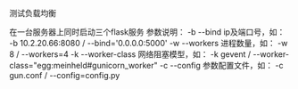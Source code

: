 测试负载均衡

在一台服务器上同时启动三个flask服务
参数说明：
    -b --bind          ip及端口号，如： -b 10.2.20.66:8080 / --bind='0.0.0.0:5000'
    -w --workers       进程数量，如： -w 8 / --workers=4
    -k --worker-class  网络阻塞模型，如： -k gevent / --worker-class="egg:meinheld#gunicorn_worker"
    -c --config        参数配置文件，如： -c gun.conf / --config=config.py
    
